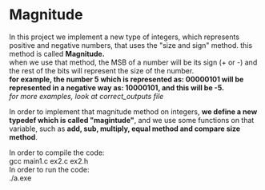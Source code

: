 # Magnitude  

In this project we implement a new type of integers, which represents positive and negative numbers, that uses the "size
and sign" method. this method is called **Magnitude.**  
when we use that method, the MSB of a number will be its sign (+ or -) and the rest of the bits will represent the size of the number.  
**for example, the number 5 which is represented as: 00000101 will be represented in a negative way as: 10000101, and this will be -5.**   
*for more examples, look at correct_outputs file*  
  
In order to implement that magnitude method on integers, **we define a new typedef which is called "magintude"**,
and we use some functions on that variable, such as **add, sub, multiply, equal method and compare size method**.  
  
In order to compile the code:  
  gcc main1.c ex2.c ex2.h  
In order to run the code:  
  ./a.exe  


